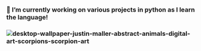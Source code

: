 <h3>🔭 I’m currently working on various projects in python as I learn the language!<h3>

![desktop-wallpaper-justin-maller-abstract-animals-digital-art-scorpions-scorpion-art](https://github.com/user-attachments/assets/5f03dc0d-7e15-4ea1-9d95-7018c92bebf8)


<!--
**benjaminrodriguezonline/benjaminrodriguezonline** is a ✨ _special_ ✨ repository because its `README.md` (this file) appears on your GitHub profile.

Here are some ideas to get you started:

- 🔭 I’m currently working through various project in python as I work through learning the language!
- 🌱 I’m currently learning Python
- 👯 I’m looking to collaborate on projects that deal with analyzing numerical data and utilize useful user input and automation. Specifically to help out with educational data analysis
- 🤔 I’m looking for help with Nothin
- 💬 Ask me about ...
- 📫 How to reach me: ...
- 😄 Pronouns: ...
- ⚡ Fun fact: ...
-->
